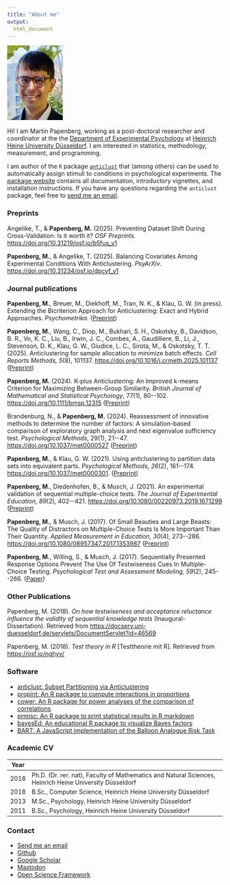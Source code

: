 ```yaml
---
title: "About me"
output:
  html_document
---
```


<img src = "me.jpg" width = 130 alt = "Photo of Martin Papenberg">

Hi! I am Martin Papenberg, working as a post-doctoral researcher and coordinator at the the [Department of Experimental Psychology](https://www.psychologie.hhu.de/studium-und-lehre-psychologie/institutskoordinator) at [Heinrich Heine University Düsseldorf](https://www.uni-duesseldorf.de/home/en/home.html). I am interested in statistics, methodology, measurement, and programming.

I am author of the `R` package [`anticlust`](https://github.com/m-Py/anticlust) that (among others) can be used to automatically assign stimuli to conditions in psychological experiments. The [package website](../anticlust/index.html) contains all documentation, introductory vignettes, and installation instructions. If you have any questions regarding the `anticlust` package, feel free to <a href = "mailto:martin.papenberg@hhu.de?subject=Help with the anticlust package">send me an email</a>.

### Preprints

Angelike, T., & **Papenberg, M.** (2025). Preventing Dataset Shift During Cross-Validation: Is it worth it? *OSF Preprints*. https://doi.org/10.31219/osf.io/b5fus_v1

**Papenberg, M.**, & Angelike, T. (2025). Balancing Covariates Among Experimental Conditions With Anticlustering. *PsyArXiv*. https://doi.org/10.31234/osf.io/dpcyf_v1

### Journal publications

**Papenberg, M.**, Breuer, M., Diekhoff, M., Tran, N. K., & Klau, G. W. (in press). Extending the Bicriterion Approach for Anticlustering: Exact and Hybrid Approaches. *Psychometrika*. ([Preprint](https://osf.io/a5r4y))

**Papenberg, M.**, Wang, C., Diop, M., Bukhari, S. H., Oskotsky, B., Davidson, B. R., Vo, K. C., Liu, B., Irwin, J. C., Combes, A., Gaudilliere, B., Li, J., Stevenson, D. K., Klau, G. W., Giudice, L. C., Sirota, M., & Oskotsky, T. T. (2025). Anticlustering for sample allocation to minimize batch effects. *Cell Reports Methods, 5*(8), 101137. https://doi.org/10.1016/j.crmeth.2025.101137 ([Preprint](https://doi.org/10.1101/2025.03.03.641320))

**Papenberg, M.** (2024). K-plus Anticlustering: An Improved k-means Criterion for Maximizing Between-Group Similarity. *British Journal of Mathematical and Statistical Psychology*, 77(1), 80--102. https://doi.org/10.1111/bmsp.12315 ([Preprint](https://doi.org/10.31234/osf.io/7jw6v))

Brandenburg, N., & **Papenberg, M.** (2024). Reassessment of innovative methods to determine the number of factors: A simulation-based comparison of exploratory graph analysis and next eigenvalue sufficiency test. *Psychological Methods*, 29(1), 21--47. https://doi.org/10.1037/met0000527 ([Preprint](https://doi.org/10.31234/osf.io/dhzrc))

**Papenberg, M.**, & Klau, G. W. (2021). Using anticlustering to partition data sets into equivalent parts. *Psychological Methods, 26*(2), 161--174. https://doi.org/10.1037/met0000301. ([Preprint](https://doi.org/10.31234/osf.io/3razc))

**Papenberg, M.**, Diedenhofen, B., & Musch, J. (2021). An experimental validation of sequential multiple-choice tests. *The Journal of Experimental Education, 89*(2), 402--421. https://doi.org/10.1080/00220973.2019.1671299 ([Preprint](https://osf.io/x8753/))

**Papenberg, M.**, & Musch, J. (2017). Of Small Beauties and Large Beasts: The Quality of Distractors on Multiple-Choice Tests Is More Important Than Their Quantity. *Applied Measurement in Education, 30*(4), 273--286. https://doi.org/10.1080/08957347.2017.1353987 ([Preprint](https://osf.io/xytfw/))

**Papenberg, M.**, Willing, S., & Musch, J. (2017). Sequentially Presented Response Options Prevent The Use Of Testwiseness Cues In Multiple-Choice Testing. *Psychological Test and Assessment Modeling, 59*(2), 245--266. ([Paper](http://www.psychologie-aktuell.com/fileadmin/download/ptam/2-2017_20170627/06_Papenberg_.pdf))

### Other Publications

Papenberg, M. (2018). *On how testwiseness and acceptance reluctance influence the validity of sequential knowledge tests* (Inaugural-Dissertation). Retrieved from https://docserv.uni-duesseldorf.de/servlets/DocumentServlet?id=46569

Papenberg, M. (2018). *Test theory in R* [Testtheorie mit R]. Retrieved from https://osf.io/nghyv/

### Software

- [anticlust: Subset Partitioning via Anticlustering](https://github.com/m-Py/anticlust)
- [propint: An R package to compute interactions in proportions](https://github.com/m-Py/propint)
- [cower: An R package for power analyses of the comparison of correlations](https://github.com/m-Py/cower)
- [prmisc: An R package to print statistical results in R markdown](https://github.com/m-Py/prmisc)
- [bayesEd: An educational R package to visualize Bayes factors](https://github.com/m-Py/bayesEd)
- [BART: A JavaScript implementation of the Balloon Analogue Risk Task](https://github.com/m-Py/BART)

### Academic CV

| Year |  |
| ---- | ------------- | 
| 2018 | Ph.D. (Dr. rer. nat), Faculty of Mathematics and Natural Sciences, Heinrich Heine University Düsseldorf |
| 2018 | B.Sc., Computer Science, Heinrich Heine University Düsseldorf |
| 2013 | M.Sc., Psychology, Heinrich Heine University Düsseldorf |
| 2011 | B.Sc., Psychology, Heinrich Heine University Düsseldorf |

### Contact

- <a href = "mailto:martin.papenberg@hhu.de">Send me an email</a>
- [Github](https://github.com/m-Py)
- [Google Scholar](https://scholar.google.de/citations?user=_h33JecAAAAJ&hl=de&oi=sra)
- <a rel="me" href="https://fosstodon.org/@MPapenberg">Mastodon</a>
- [Open Science Framework](https://osf.io/3gq2h)
